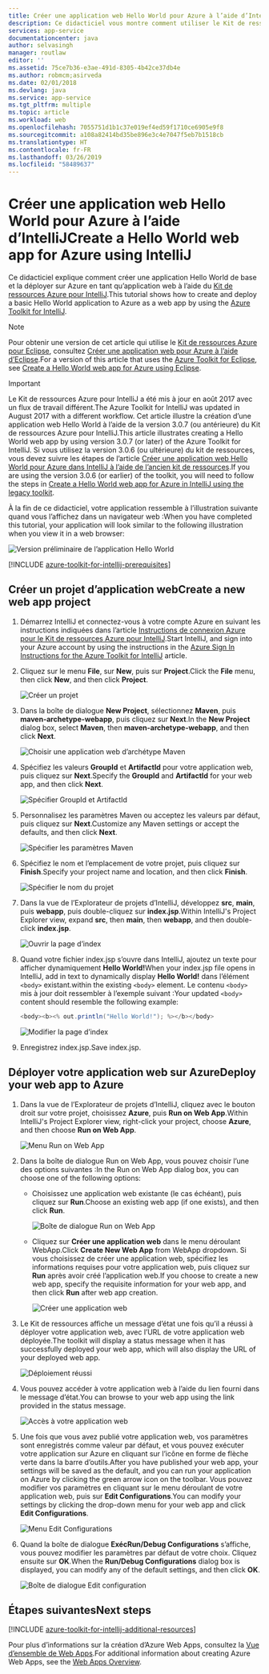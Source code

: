 ```yaml
---
title: Créer une application web Hello World pour Azure à l’aide d’IntelliJ
description: Ce didacticiel vous montre comment utiliser le Kit de ressources Azure pour IntelliJ pour créer une application web Hello World pour Azure.
services: app-service
documentationcenter: java
author: selvasingh
manager: routlaw
editor: ''
ms.assetid: 75ce7b36-e3ae-491d-8305-4b42ce37db4e
ms.author: robmcm;asirveda
ms.date: 02/01/2018
ms.devlang: java
ms.service: app-service
ms.tgt_pltfrm: multiple
ms.topic: article
ms.workload: web
ms.openlocfilehash: 7055751d1b1c37e019ef4ed59f1710ce6905e9f8
ms.sourcegitcommit: a108a82414bd35be896e3c4e7047f5eb7b1518cb
ms.translationtype: HT
ms.contentlocale: fr-FR
ms.lasthandoff: 03/26/2019
ms.locfileid: "58489637"
---
```

# <a name="create-a-hello-world-web-app-for-azure-using-intellij"></a><span data-ttu-id="e302d-103">Créer une application web Hello World pour Azure à l’aide d’IntelliJ</span><span class="sxs-lookup"><span data-stu-id="e302d-103">Create a Hello World web app for Azure using IntelliJ</span></span>

<span data-ttu-id="e302d-104">Ce didacticiel explique comment créer une application Hello World de base et la déployer sur Azure en tant qu’application web à l’aide du [Kit de ressources Azure pour IntelliJ].</span><span class="sxs-lookup"><span data-stu-id="e302d-104">This tutorial shows how to create and deploy a basic Hello World application to Azure as a web app by using the [Azure Toolkit for IntelliJ].</span></span>

> [!NOTE]
>
> <span data-ttu-id="e302d-105">Pour obtenir une version de cet article qui utilise le [Kit de ressources Azure pour Eclipse], consultez [Créer une application web pour Azure à l’aide d’Eclipse][eclipse-hello-world].</span><span class="sxs-lookup"><span data-stu-id="e302d-105">For a version of this article that uses the [Azure Toolkit for Eclipse], see [Create a Hello World web app for Azure using Eclipse][eclipse-hello-world].</span></span>
>

> [!IMPORTANT]
> 
> <span data-ttu-id="e302d-106">Le Kit de ressources Azure pour IntelliJ a été mis à jour en août 2017 avec un flux de travail différent.</span><span class="sxs-lookup"><span data-stu-id="e302d-106">The Azure Toolkit for IntelliJ was updated in August 2017 with a different workflow.</span></span> <span data-ttu-id="e302d-107">Cet article illustre la création d’une application web Hello World à l’aide de la version 3.0.7 (ou antérieure) du Kit de ressources Azure pour IntelliJ.</span><span class="sxs-lookup"><span data-stu-id="e302d-107">This article illustrates creating a Hello World web app by using version 3.0.7 (or later) of the Azure Toolkit for IntelliJ.</span></span> <span data-ttu-id="e302d-108">Si vous utilisez la version 3.0.6 (ou ultérieure) du kit de ressources, vous devez suivre les étapes de l’article [Créer une application web Hello World pour Azure dans IntelliJ à l’aide de l’ancien kit de ressources][Legacy Version].</span><span class="sxs-lookup"><span data-stu-id="e302d-108">If you are using the version 3.0.6 (or earlier) of the toolkit, you will need to follow the steps in [Create a Hello World web app for Azure in IntelliJ using the legacy toolkit][Legacy Version].</span></span>
> 

<span data-ttu-id="e302d-109">À la fin de ce didacticiel, votre application ressemble à l’illustration suivante quand vous l’affichez dans un navigateur web :</span><span class="sxs-lookup"><span data-stu-id="e302d-109">When you have completed this tutorial, your application will look similar to the following illustration when you view it in a web browser:</span></span>

![Version préliminaire de l’application Hello World][browse-web-app]

[!INCLUDE [azure-toolkit-for-intellij-prerequisites](../includes/azure-toolkit-for-intellij-prerequisites.md)]

## <a name="create-a-new-web-app-project"></a><span data-ttu-id="e302d-111">Créer un projet d’application web</span><span class="sxs-lookup"><span data-stu-id="e302d-111">Create a new web app project</span></span>

1. <span data-ttu-id="e302d-112">Démarrez IntelliJ et connectez-vous à votre compte Azure en suivant les instructions indiquées dans l’article [Instructions de connexion Azure pour le Kit de ressources Azure pour IntelliJ][intelliJ-sign-in-instructions].</span><span class="sxs-lookup"><span data-stu-id="e302d-112">Start IntelliJ, and sign into your Azure account by using the instructions in the [Azure Sign In Instructions for the Azure Toolkit for IntelliJ][intelliJ-sign-in-instructions] article.</span></span>

1. <span data-ttu-id="e302d-113">Cliquez sur le menu **File**, sur **New**, puis sur **Project**.</span><span class="sxs-lookup"><span data-stu-id="e302d-113">Click the **File** menu, then click **New**, and then click **Project**.</span></span>
   
   ![Créer un projet][file-new-project]

1. <span data-ttu-id="e302d-115">Dans la boîte de dialogue **New Project**, sélectionnez **Maven**, puis **maven-archetype-webapp**, puis cliquez sur **Next**.</span><span class="sxs-lookup"><span data-stu-id="e302d-115">In the **New Project** dialog box, select **Maven**, then **maven-archetype-webapp**, and then click **Next**.</span></span>
   
   ![Choisir une application web d’archétype Maven][maven-archetype-webapp]
   
1. <span data-ttu-id="e302d-117">Spécifiez les valeurs **GroupId** et **ArtifactId** pour votre application web, puis cliquez sur **Next**.</span><span class="sxs-lookup"><span data-stu-id="e302d-117">Specify the **GroupId** and **ArtifactId** for your web app, and then click **Next**.</span></span>
   
   ![Spécifier GroupId et ArtifactId][groupid-and-artifactid]

1. <span data-ttu-id="e302d-119">Personnalisez les paramètres Maven ou acceptez les valeurs par défaut, puis cliquez sur **Next**.</span><span class="sxs-lookup"><span data-stu-id="e302d-119">Customize any Maven settings or accept the defaults, and then click **Next**.</span></span>
   
   ![Spécifier les paramètres Maven][maven-options]

1. <span data-ttu-id="e302d-121">Spécifiez le nom et l’emplacement de votre projet, puis cliquez sur **Finish**.</span><span class="sxs-lookup"><span data-stu-id="e302d-121">Specify your project name and location, and then click **Finish**.</span></span>
   
   ![Spécifier le nom du projet][project-name]

1. <span data-ttu-id="e302d-123">Dans la vue de l’Explorateur de projets d’IntelliJ, développez **src**, **main**, puis **webapp**, puis double-cliquez sur **index.jsp**.</span><span class="sxs-lookup"><span data-stu-id="e302d-123">Within IntelliJ's Project Explorer view, expand **src**, then **main**, then **webapp**, and then double-click **index.jsp**.</span></span>
   
   ![Ouvrir la page d’index][open-index-page]

1. <span data-ttu-id="e302d-125">Quand votre fichier index.jsp s’ouvre dans IntelliJ, ajoutez un texte pour afficher dynamiquement **Hello World!**</span><span class="sxs-lookup"><span data-stu-id="e302d-125">When your index.jsp file opens in IntelliJ, add in text to dynamically display **Hello World!**</span></span> <span data-ttu-id="e302d-126">dans l’élément `<body>` existant.</span><span class="sxs-lookup"><span data-stu-id="e302d-126">within the existing `<body>` element.</span></span> <span data-ttu-id="e302d-127">Le contenu `<body>` mis à jour doit ressembler à l’exemple suivant :</span><span class="sxs-lookup"><span data-stu-id="e302d-127">Your updated `<body>` content should resemble the following example:</span></span>
   
   ```java
   <body><b><% out.println("Hello World!"); %></b></body>
   ``` 

   ![Modifier la page d’index][edit-index-page]

1. <span data-ttu-id="e302d-129">Enregistrez index.jsp.</span><span class="sxs-lookup"><span data-stu-id="e302d-129">Save index.jsp.</span></span>

## <a name="deploy-your-web-app-to-azure"></a><span data-ttu-id="e302d-130">Déployer votre application web sur Azure</span><span class="sxs-lookup"><span data-stu-id="e302d-130">Deploy your web app to Azure</span></span>

1. <span data-ttu-id="e302d-131">Dans la vue de l’Explorateur de projets d’IntelliJ, cliquez avec le bouton droit sur votre projet, choisissez **Azure**, puis **Run on Web App**.</span><span class="sxs-lookup"><span data-stu-id="e302d-131">Within IntelliJ's Project Explorer view, right-click your project, choose **Azure**, and then choose **Run on Web App**.</span></span>
   
   ![Menu Run on Web App][run-on-web-app-menu]

1. <span data-ttu-id="e302d-133">Dans la boîte de dialogue Run on Web App, vous pouvez choisir l’une des options suivantes :</span><span class="sxs-lookup"><span data-stu-id="e302d-133">In the Run on Web App dialog box, you can choose one of the following options:</span></span>

   * <span data-ttu-id="e302d-134">Choisissez une application web existante (le cas échéant), puis cliquez sur **Run**.</span><span class="sxs-lookup"><span data-stu-id="e302d-134">Choose an existing web app (if one exists), and then click **Run**.</span></span>

      ![Boîte de dialogue Run on Web App][run-on-web-app-dialog]

   * <span data-ttu-id="e302d-136">Cliquez sur **Créer une application web** dans le menu déroulant WebApp.</span><span class="sxs-lookup"><span data-stu-id="e302d-136">Click **Create New Web App** from WebApp dropdown.</span></span> <span data-ttu-id="e302d-137">Si vous choisissez de créer une application web, spécifiez les informations requises pour votre application web, puis cliquez sur **Run** après avoir créé l’application web.</span><span class="sxs-lookup"><span data-stu-id="e302d-137">If you choose to create a new web app, specify the requisite information for your web app, and then click **Run** after web app creation.</span></span>

      ![Créer une application web][create-new-web-app-dialog]

1. <span data-ttu-id="e302d-139">Le Kit de ressources affiche un message d’état une fois qu’il a réussi à déployer votre application web, avec l’URL de votre application web déployée.</span><span class="sxs-lookup"><span data-stu-id="e302d-139">The toolkit will display a status message when it has successfully deployed your web app, which will also display the URL of your deployed web app.</span></span>

   ![Déploiement réussi][successfully-deployed]

1. <span data-ttu-id="e302d-141">Vous pouvez accéder à votre application web à l’aide du lien fourni dans le message d’état.</span><span class="sxs-lookup"><span data-stu-id="e302d-141">You can browse to your web app using the link provided in the status message.</span></span>

   ![Accès à votre application web][browse-web-app]

1. <span data-ttu-id="e302d-143">Une fois que vous avez publié votre application web, vos paramètres sont enregistrés comme valeur par défaut, et vous pouvez exécuter votre application sur Azure en cliquant sur l’icône en forme de flèche verte dans la barre d’outils.</span><span class="sxs-lookup"><span data-stu-id="e302d-143">After you have published your web app, your settings will be saved as the default, and you can run your application on Azure by clicking the green arrow icon on the toolbar.</span></span> <span data-ttu-id="e302d-144">Vous pouvez modifier vos paramètres en cliquant sur le menu déroulant de votre application web, puis sur **Edit Configurations**.</span><span class="sxs-lookup"><span data-stu-id="e302d-144">You can modify your settings by clicking the drop-down menu for your web app and click **Edit Configurations**.</span></span>

   ![Menu Edit Configurations][edit-configuration-menu]

1. <span data-ttu-id="e302d-146">Quand la boîte de dialogue **ExécRun/Debug Configurations** s’affiche, vous pouvez modifier les paramètres par défaut de votre choix. Cliquez ensuite sur **OK**.</span><span class="sxs-lookup"><span data-stu-id="e302d-146">When the **Run/Debug Configurations** dialog box is displayed, you can modify any of the default settings, and then click **OK**.</span></span>

   ![Boîte de dialogue Edit configuration][edit-configuration-dialog]

## <a name="next-steps"></a><span data-ttu-id="e302d-148">Étapes suivantes</span><span class="sxs-lookup"><span data-stu-id="e302d-148">Next steps</span></span>

[!INCLUDE [azure-toolkit-for-intellij-additional-resources](../includes/azure-toolkit-for-intellij-additional-resources.md)]

<span data-ttu-id="e302d-149">Pour plus d’informations sur la création d’Azure Web Apps, consultez la [Vue d’ensemble de Web Apps].</span><span class="sxs-lookup"><span data-stu-id="e302d-149">For additional information about creating Azure Web Apps, see the [Web Apps Overview].</span></span>

<!-- URL List -->

[Kit de ressources Azure pour IntelliJ]: azure-toolkit-for-intellij.md
[Azure Toolkit for IntelliJ]: azure-toolkit-for-intellij.md
[Kit de ressources Azure pour Eclipse]: ../eclipse/azure-toolkit-for-eclipse.md
[Azure Toolkit for Eclipse]: ../eclipse/azure-toolkit-for-eclipse.md
[eclipse-hello-world]: ../eclipse/azure-toolkit-for-eclipse-create-hello-world-web-app.md
[Vue d’ensemble de Web Apps]: /azure/app-service/app-service-web-overview
[Web Apps Overview]: /azure/app-service/app-service-web-overview
[Apache Tomcat]: http://tomcat.apache.org/
[Jetty]: http://www.eclipse.org/jetty/
[Legacy Version]: azure-toolkit-for-intellij-create-hello-world-web-app-legacy-version.md
[intelliJ-sign-in-instructions]: azure-toolkit-for-intellij-sign-in-instructions.md

<!-- IMG List -->

[file-new-project]: ./media/azure-toolkit-for-intellij-create-hello-world-web-app/file-new-project.png
[maven-archetype-webapp]: ./media/azure-toolkit-for-intellij-create-hello-world-web-app/maven-archetype-webapp.png
[groupid-and-artifactid]: ./media/azure-toolkit-for-intellij-create-hello-world-web-app/groupid-and-artifactid.png
[maven-options]: ./media/azure-toolkit-for-intellij-create-hello-world-web-app/maven-options.png
[project-name]: ./media/azure-toolkit-for-intellij-create-hello-world-web-app/project-name.png
[open-index-page]: ./media/azure-toolkit-for-intellij-create-hello-world-web-app/open-index-page.png
[edit-index-page]: ./media/azure-toolkit-for-intellij-create-hello-world-web-app/edit-index-page.png
[run-on-web-app-menu]: ./media/azure-toolkit-for-intellij-create-hello-world-web-app/run-on-web-app-menu.png
[run-on-web-app-dialog]: ./media/azure-toolkit-for-intellij-create-hello-world-web-app/run-on-web-app-dialog.png
[create-new-web-app-dialog]: ./media/azure-toolkit-for-intellij-create-hello-world-web-app/create-new-web-app-dialog.png
[successfully-deployed]: ./media/azure-toolkit-for-intellij-create-hello-world-web-app/successfully-deployed.png
[browse-web-app]: ./media/azure-toolkit-for-intellij-create-hello-world-web-app/browse-web-app.png
[edit-configuration-menu]: ./media/azure-toolkit-for-intellij-create-hello-world-web-app/edit-configuration-menu.png
[edit-configuration-dialog]: ./media/azure-toolkit-for-intellij-create-hello-world-web-app/edit-configuration-dialog.png

